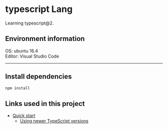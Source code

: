 # typescript Lang 

Learning typescript@2. 

## Environment information

OS: ubuntu 16.4  
Editor: Visual Studio Code

___

## Install dependencies

```javascript
npm install
```


## Links used in this project
* [Quick start](https://www.typescriptlang.org/docs/tutorial.html)
  * [Using newer TypeScript versions](https://code.visualstudio.com/docs/languages/typescript#_using-newer-typescript-versions)
